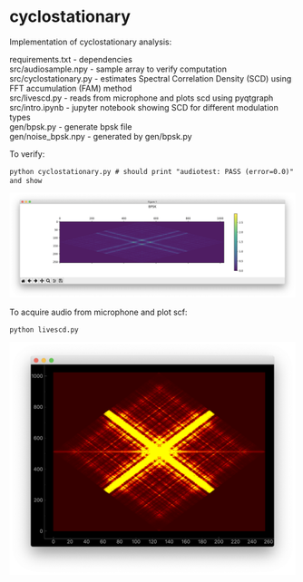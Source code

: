 # cyclostationary 

Implementation of cyclostationary analysis:

requirements.txt - dependencies\
src/audiosample.npy  - sample array to verify computation\
src/cyclostationary.py - estimates Spectral Correlation Density (SCD) using FFT accumulation (FAM) method\
src/livescd.py       - reads from microphone and plots scd using pyqtgraph\
src/intro.ipynb      - jupyter notebook showing SCD for different modulation types\
gen/bpsk.py          - generate bpsk file\
gen/noise_bpsk.npy   - generated by gen/bpsk.py

To verify: 
~~~
python cyclostationary.py # should print "audiotest: PASS (error=0.0)" and show
~~~

![Screen shot](images/ScreenShot_scf_fam.png)

To acquire audio from microphone and plot scf:
~~~
python livescd.py
~~~

![Screen shot](images/ScreenShot_livescf.png)
